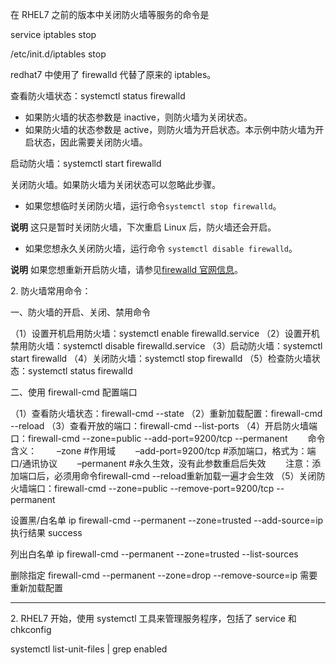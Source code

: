 在 RHEL7 之前的版本中关闭防火墙等服务的命令是

service iptables stop

/etc/init.d/iptables stop

redhat7 中使用了 firewalld 代替了原来的 iptables。

查看防火墙状态：systemctl status firewalld

* 如果防火墙的状态参数是 inactive，则防火墙为关闭状态。
* 如果防火墙的状态参数是 active，则防火墙为开启状态。本示例中防火墙为开启状态，因此需要关闭防火墙。

启动防火墙：systemctl start firewalld

关闭防火墙。如果防火墙为关闭状态可以忽略此步骤。

* 如果您想临时关闭防火墙，运行命令`systemctl stop firewalld`。

**说明** 这只是暂时关闭防火墙，下次重启 Linux 后，防火墙还会开启。

* 如果您想永久关闭防火墙，运行命令 `systemctl disable firewalld`。

**说明** 如果您想重新开启防火墙，请参见[firewalld 官网信息](https://firewalld.org/)。

2\. 防火墙常用命令：

 一、防火墙的开启、关闭、禁用命令

（1）设置开机启用防火墙：systemctl enable firewalld.service
（2）设置开机禁用防火墙：systemctl disable firewalld.service
（3）启动防火墙：systemctl start firewalld
（4）关闭防火墙：systemctl stop firewalld
（5）检查防火墙状态：systemctl status firewalld

二、使用 firewall-cmd 配置端口

（1）查看防火墙状态：firewall-cmd --state
（2）重新加载配置：firewall-cmd --reload
（3）查看开放的端口：firewall-cmd --list-ports
（4）开启防火墙端口：firewall-cmd --zone=public --add-port=9200/tcp --permanent
　　命令含义：
　　–zone #作用域
　　–add-port=9200/tcp #添加端口，格式为：端口/通讯协议
　　–permanent #永久生效，没有此参数重启后失效
　　注意：添加端口后，必须用命令firewall-cmd --reload重新加载一遍才会生效
（5）关闭防火墙端口：firewall-cmd --zone=public --remove-port=9200/tcp --permanent

设置黑/白名单 ip
firewall-cmd --permanent --zone=trusted --add-source=ip 执行结果 success

列出白名单 ip
firewall-cmd --permanent --zone=trusted --list-sources

删除指定
firewall-cmd --permanent --zone=drop --remove-source=ip 需要重新加载配置

- - -

2\. RHEL7 开始，使用 systemctl 工具来管理服务程序，包括了 service 和 chkconfig

systemctl list-unit-files | grep enabled
